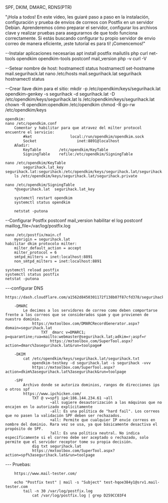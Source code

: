 SPF, DKIM, DMARC, RDNS(PTR)

"¡Hola a todos! En este video, les guiaré paso a paso en la instalación,
 configuración y prueba de envíos de correos con Postfix en un servidor Debian. 
 Aprenderemos cómo preparar el servidor, configurar los archivos clave y realizar pruebas para asegurarnos de que todo funciona correctamente.
 Si estás buscando configurar tu propio servidor de envio correo de manera eficiente, ¡este tutorial es para ti! ¡Comencemos!"


--Instalar aplicaciones necesarias
apt install postfix mailutils php curl net-tools opendkim opendkim-tools
		postconf mail_version
		php -v
		curl -V
		
--Setear nombre de host:
	hostnamectl status
	 hostnamectl set-hostname mail.segurihack.lat
		nano /etc/hosts
			mail.segurihack.lat segurihack
	hostnamectl status

--Crear llave dkim para el sitio:
	mkdir -p /etc/opendkim/keys/segurihack.lat
	opendkim-genkey -s segurihack -d segurihack.lat -D /etc/opendkim/keys/segurihack.lat
	ls /etc/opendkim/keys/segurihack.lat
	chown -R opendkim:opendkim /etc/opendkim
	chmod -R go-rw /etc/opendkim/keys
	
	opendkim:
	nano /etc/opendkim.conf
		Comentar y habilitar para que atravez del milter protocol encuentre el servicio:
			#ket                 local:/run/opendkim/opendkim.sock
			Socket                  inet:8891@localhost
		Añadir:
			KeyTable        /etc/opendkim/KeyTable
			SigningTable    refile:/etc/opendkim/SigningTable

	nano /etc/opendkim/KeyTable
			segurihack.lat_key   segurihack.lat:segurihack:/etc/opendkim/keys/segurihack.lat/segurihack.private
		ls /etc/opendkim/keys/segurihack.lat/segurihack.private
		
	nano /etc/opendkim/SigningTable
		*@segurihack.lat  segurihack.lat_key
	
		systemctl restart opendkim
		systemctl status opendkim
		
		netstat -putona

--Configurar Postfix
	postconf mail_version
	habilitar el log
		postconf maillog_file=/var/log/postfix.log
	
	nano /etc/postfix/main.cf
		myorigin = segurihack.lat
	habilitar dkim protocolo milter:
		milter_default_action = accept
		milter_protocol = 6
		smtpd_milters = inet:localhost:8891
		non_smtpd_milters = inet:localhost:8891
		
	systemctl reload postfix
	systemctl status postfix
	netstat -putona
	
---configurar DNS

	https://dash.cloudflare.com/a1562d8450301172f138b07f87cfd378/segurihack.lat/dns/records
		
		-DMARC
			Le decimos a los servidores de correo como deben comportarse frente a los correos que se considerados spam y que provienen de nuestro dominio.
				https://mxtoolbox.com/DMARCRecordGenerator.aspx?domain=segurihack.lat
					TXT _dmarc v=DMARC1; p=quarantine;rua=mailto:webmaster@segurihack.lat;adkim=r;aspf=r	
						https://mxtoolbox.com/SuperTool.aspx?action=dmarc%3asegurihack.lat&run=toolpage#
			
		-DKIM
			cat /etc/opendkim/keys/segurihack.lat/segurihack.txt
				opendkim-testkey -d segurihack.lat -s segurihack -vvv
				https://mxtoolbox.com/SuperTool.aspx?action=dkim%3asegurihack.lat%3asegurihack&run=toolpage
	
		-SPF
			Archivo donde se autoriza dominios, rangos de direcciones ips o otros spf
			https://www.ipchicken.com/
				TXT @ v=spf1 ip4:186.144.234.61 ~all
						~all sugiere desautorización a las máquinas que no encajen en lo autorizado explícitamente
						-all: Es una política de "hard fail". Los correos que no pasen la validación SPF deben ser rechazados.
						+all: Permite que cualquier IP envíe correos en nombre del dominio. Rara vez se usa, ya que básicamente desactiva el propósito de SPF.
						?all: Es una política neutral. No indica específicamente si el correo debe ser aceptado o rechazado, solo permite que el servidor receptor tome su propia decisión.
				dig txt segurihack.lat
				https://mxtoolbox.com/SuperTool.aspx?action=spf%3asegurihack.lat&run=toolpage
					
		
--- Pruebas:

		https://www.mail-tester.com/
		
		echo "Postfix test" | mail -s "Subject" test-hqoe384y1@srv1.mail-tester.com
			tail -n 30 /var/log/postfix.log
				cat /var/log/postfix.log | grep D259CC03F4
				

	
